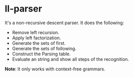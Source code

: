 # ll-parser
It's a non-recursive descent parser. It does the following:
- Remove left recursion.
- Apply left factorization.
- Generate the sets of first.
- Generate the sets of following.
- Construct the Parsing table.
- Evaluate an string and show all steps of the recognition.

**Note**:
It only works with context-free grammars.
